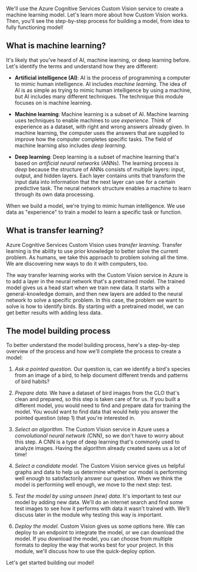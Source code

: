 We'll use the Azure Cognitive Services Custom Vision service to create a machine learning model. Let's learn more about how Custom Vision works. Then, you'll see the step-by-step process for building a model, from idea to fully functioning model!

## What is machine learning?

It's likely that you've heard of AI, machine learning, or deep learning before. Let's identify the terms and understand how they are different:

- **Artificial intelligence (AI)**: AI is the process of programming a computer to mimic human intelligence. AI includes *machine learning*. The idea of AI is as simple as trying to mimic human intelligence by using a machine, but AI includes many different techniques. The technique this module focuses on is machine learning.

- **Machine learning**: Machine learning is a subset of AI. Machine learning uses techniques to enable machines to use *experience*. Think of experience as a dataset, with right and wrong answers already given. In machine learning, the computer uses the answers that are supplied to improve how the computer completes specific tasks. The field of machine learning also includes *deep learning*.

- **Deep learning**: Deep learning is a subset of machine learning that's based on *artificial neural networks* (ANNs). The learning process is *deep* because the structure of ANNs consists of multiple layers: input, output, and hidden layers. Each layer contains units that transform the input data into information that the next layer can use for a certain predictive task. The neural network structure enables a machine to learn through its own data processing.

When we build a model, we're trying to mimic human intelligence. We use data as "experience" to train a model to learn a specific task or function.

## What is transfer learning?

Azure Cognitive Services Custom Vision uses *transfer learning*. Transfer learning is the ability to use prior knowledge to better solve the current problem. As humans, we take this approach to problem solving all the time. We are discovering new ways to do it with computers, too. 

The way transfer learning works with the Custom Vision service in Azure is to add a layer in the neural network that's a pretrained model. The trained model gives us a head start when we train new data. It starts with a general-knowledge domain, and then new layers are added to the neural network to solve a specific problem. In this case, the problem we want to solve is how to identify birds. By starting with a pretrained model, we can get better results with adding less data.

## The model building process

To better understand the model building process, here's a step-by-step overview of the process and how we'll complete the process to create a model:

1. *Ask a pointed question.* Our question is, can we identify a bird's species from an image of a bird, to help document different trends and patterns of bird habits?

1. *Prepare data.* We have a dataset of bird images from the CLO that's clean and prepared, so this step is taken care of for us. If you built a different model, you would need to find and prepare data for training the model. You would want to find data that would help you answer the pointed question (step 1) that you're interested in.

1. *Select an algorithm.* The Custom Vision service in Azure uses a *convolutional neural network (CNN)*, so we don't have to worry about this step. A CNN is a type of deep learning that's commonly used to analyze images. Having the algorithm already created saves us a *lot* of time!

1. *Select a candidate model.* The Custom Vision service gives us helpful graphs and data to help us determine whether our model is performing well enough to satisfactorily answer our question. When we think the model is performing well enough, we move to the next step: test.

1. *Test the model by using unseen (new) data.* It's important to test our model by adding new data. We'll do an internet search and find some test images to see how it performs with data it wasn't trained with. We'll discuss later in the module why testing this way is important.

1. *Deploy the model.* Custom Vision gives us some options here. We can deploy to an endpoint to integrate the model, or we can download the model. If you download the model, you can choose from multiple formats to deploy the way that works best for your project. In this module, we'll discuss how to use the quick-deploy option.

Let's get started building our model!
